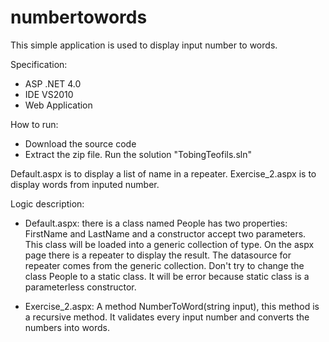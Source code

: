 # numbertowords
This simple application is used to display input number to words.

Specification:
- ASP .NET 4.0
- IDE VS2010
- Web Application

How to run:
- Download the source code
- Extract the zip file. Run the solution "TobingTeofils.sln"

Default.aspx is to display a list of name in a repeater.
Exercise_2.aspx is to display words from inputed number.

Logic description: 
- Default.aspx: there is a class named People has two properties: FirstName and LastName and a constructor accept two parameters. This class will be loaded into a generic collection of type. On the aspx page there is a repeater to display the result. The datasource for repeater comes from the generic collection.
Don't try to change the class People to a static class. It will be error because static class is a parameterless constructor.

- Exercise_2.aspx: A method NumberToWord(string input), this method is a recursive method. It validates every input number and converts the numbers into words.
